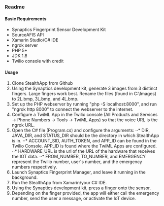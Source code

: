 ### Readme

#### Basic Requirements

* Synaptics Fingerprint Sensor Development Kit
* SourceAFIS API
* Xamarin Studio/C# IDE
* ngrok server
* PHP 5+
* JDK 1.8
* Twilio console with credit

#### Usage

1. Clone StealthApp from Github
2. Using the Synaptics development kit, generate 3 images from 3 distinct fingers. Large fingers work best. Rename the files (found in C:\Images) to 2L.bmp, 3L.bmp, and 4L.bmp.
3. Set up the PHP webserver by running "php -S localhost:8000", and run "ngrok http 8000" to connect the webserver to the internet.
4. Configure a TwiML App in the Twilio console (All Products and Services -> Phone Numbers -> Tools -> TwiML Apps) so that the voice URL is the ngrok URL.
5. Open the C# file (Program.cs) and configure the arguments:
⋅⋅* DIR, JAVA_DIR, and STATUS_DIR should be the directory in which StealthApp is in.
⋅⋅* ACCOUNT_SID, AUTH_TOKEN, and APP_ID can be found in the Twilio Console. APP_ID is found where the TwiML Apps are configured.
⋅⋅* HARDWARE_URL is the url of the URL of the hardware that receives the IOT data.
⋅⋅* FROM_NUMBER, TO_NUMBER, and EMERGENCY represent the Twilio number, user's number, and the emergency numbers respectively.
6. Launch Synaptics Fingerprint Manager, and leave it running in the background.
7. Run the StealthApp from Xamarin/your C# IDE.
8. Using the Synaptics development kit, press a finger onto the sensor.
9. Depending on the finger provided, the app will either call the emergency number, send the user a message, or activate the IoT device.
